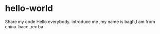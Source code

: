 # hello-world
Share my code
Hello everybody. introduce me ,my name is bagh,I am from china.
bacc ,rex ba
